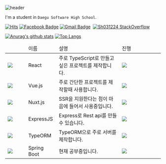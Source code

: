 ![header](https://capsule-render.vercel.app/api?type=wave&color=gradient&height=250&section=header&text=Hi%20there%20👋&fontSize=60&fontAlignY=35)

I'm a student in `Daegu Software High School`.

[![Hits](https://hits.seeyoufarm.com/api/count/incr/badge.svg?url=https%3A%2F%2Fgithub.com%2FSh031224)](https://hits.seeyoufarm.com)
[![Facebook Badge](https://img.shields.io/badge/-Facebook-1877f2?style=flat-square&logo=facebook&logoColor=white&link=hhttps://www.facebook.com/profile.php?id=100048700034135)](https://www.facebook.com/profile.php?id=100048700034135)
[![Gmail Badge](https://img.shields.io/badge/-Gmail-c14438?style=flat-square&logo=Gmail&logoColor=white&link=mailto:1cktmdgh2@gmail.com)](mailto:1cktmdgh2@gmail.com)
&nbsp;[![Sh031224 StackOverflow](https://github-readme-stackoverflow.vercel.app/?userID=12651185&layout=compact)](https://stackoverflow.com/users/12651185/sh031224)

[![Anurag's github stats](https://github-readme-stats.vercel.app/api?username=Sh031224&count_private=true&show_icons=true&hide_border=true)](https://github.com/anuraghazra/github-readme-stats)
[![Top Langs](https://github-readme-stats.vercel.app/api/top-langs/?username=Sh031224&hide=html,c,css,c%2B%2B)](https://github.com/anuraghazra/github-readme-stats)


<table>
  <thead>
    <tr>
      <td></td>
      <td>이름</td>
      <td>설명</td>
      <td>진행</td>
  </thead>
  <tbody>
    <tr>
      <td width="51px">
        <img src="https://img.icons8.com/color/24/000000/react-native.png" />
      </td>
      <td>
        React
      </td>
      <td>
        주로 TypeScript로 만들고 싶은 프로젝트를 제작합니다.
      </td>
      <td width="118px">
        <img src="https://progress-bar.dev/80" />
      </td>
    </tr>
    <tr>
      <td width="51px">
        <img src="https://img.icons8.com/color/24/000000/vue-js.png" />
      </td>
      <td>
        Vue.js
      </td>
      <td>
        주로 간단한 프로젝트를 제작할때 사용합니다.
      </td>
      <td width="118px">
        <img src="https://progress-bar.dev/85" />
      </td>
    </tr>
    <tr>
      <td width="51px">
        <img src="https://user-images.githubusercontent.com/51149996/93405555-4439ae80-f8c8-11ea-9390-1aeca1681673.png" />
      </td>
      <td>
        Nuxt.js
      </td>
      <td>
        SSR을 지원한다는 점이 마음에 들어서 사용중입니다.
      </td>
      <td width="118px">
        <img src="https://progress-bar.dev/75" />
      </td>
    </tr>
    <tr>
      <td width="51px">
        <img src="https://user-images.githubusercontent.com/51149996/93405795-f2455880-f8c8-11ea-9cbf-6bc568549b8a.png" />
      </td>
      <td>
        ExpressJS
      </td>
      <td>
        Express로 Rest api를 만들 수 있습니다.
      </td>
      <td width="118px">
        <img src="https://progress-bar.dev/75" />
      </td>
    </tr>
    <tr>
      <td width="51px">
        <img src="https://user-images.githubusercontent.com/51149996/93405687-9e3a7400-f8c8-11ea-8ee0-abd96927cd86.png" />
      </td>
      <td>
        TypeORM
      </td>
      <td>
        TypeORM으로 주로 서버를 제작합니다.
      </td>
      <td width="118px">
        <img src="https://progress-bar.dev/70" />
      </td>
    </tr>
    <tr>
      <td width="51px">
        <img src="https://user-images.githubusercontent.com/51149996/93405941-67b12900-f8c9-11ea-98ff-21ef3b6f3436.png" />
      </td>
      <td>
        Spring Boot
      </td>
      <td>
        현재 공부중입니다.
      </td>
      <td width="118px">
        <img src="https://progress-bar.dev/10" />
      </td>
    </tr>
  </tbody>
</table>
